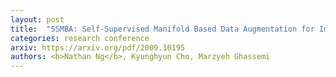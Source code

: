 ```yaml
---
layout: post
title:  "SSMBA: Self-Supervised Manifold Based Data Augmentation for Improving Out-of-Domain Robustness"
categories: research conference
arxiv: https://arxiv.org/pdf/2009.10195
authors: <b>Nathan Ng</b>, Kyunghyun Cho, Marzyeh Ghassemi
---
```



